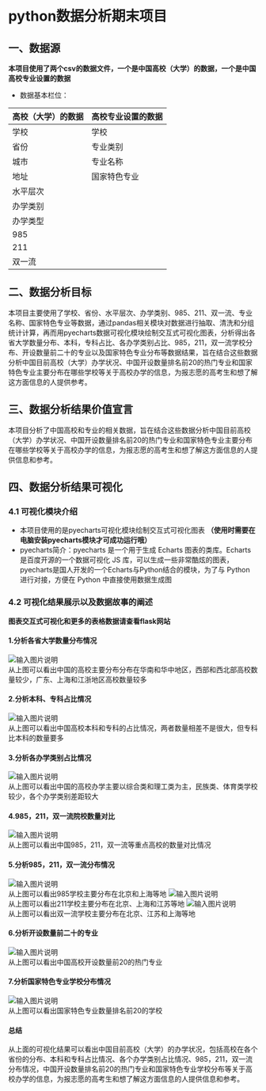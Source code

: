 # python数据分析期末项目

## 一、数据源
**本项目使用了两个csv的数据文件，一个是中国高校（大学）的数据，一个是中国高校专业设置的数据**
- 数据基本栏位：

|高校（大学）的数据|高校专业设置的数据 |
|---|---|
| 学校  | 学校 |
|  省份 |  专业类别 |
| 城市  | 专业名称  |
| 地址  |  国家特色专业 |
|  水平层次 |   |
|  办学类别 |   |
|办学类型   |   |
| 985  |   |
|  211 |   |
|  双一流 |   |


## 二、数据分析目标
本项目主要使用了学校、省份、水平层次、办学类别、985、211、双一流、专业名称、国家特色专业等数据，通过pandas相关模块对数据进行抽取、清洗和分组统计计算，再而用pyecharts数据可视化模块绘制交互式可视化图表，分析得出各省大学数量分布、本科，专科占比、各办学类别占比、985，211，双一流学校分布、开设数量前二十的专业以及国家特色专业分布等数据结果，旨在结合这些数据分析中国目前高校（大学）办学状况、中国开设数量排名前20的热门专业和国家特色专业主要分布在哪些学校等关于高校办学的信息，为报志愿的高考生和想了解这方面信息的人提供参考。


## 三、数据分析结果价值宣言

本项目分析了中国高校和专业的相关数据，旨在结合这些数据分析中国目前高校（大学）办学状况、中国开设数量排名前20的热门专业和国家特色专业主要分布在哪些学校等关于高校办学的信息，为报志愿的高考生和想了解这方面信息的人提供信息和参考。


## 四、数据分析结果可视化
### 4.1 可视化模块介绍
- 本项目使用的是pyecharts可视化模块绘制交互式可视化图表 **（使用时需要在电脑安装pyecharts模块才可成功运行哦）**
- pyecharts简介：pyecharts 是一个用于生成 Echarts 图表的类库。Echarts 是百度开源的一个数据可视化 JS 库，可以生成一些非常酷炫的图表，pyecharts是国人开发的一个Echarts与Python结合的模块，为了与 Python 进行对接，方便在 Python 中直接使用数据生成图

### 4.2 可视化结果展示以及数据故事的阐述
**图表交互式可视化和更多的表格数据请查看flask网站**
#### 1.分析各省大学数量分布情况
![输入图片说明](https://images.gitee.com/uploads/images/2021/0703/211647_b0e3734e_5330608.png "屏幕截图.png")<br>
从上图可以看出中国的高校主要分布分布在华南和华中地区，西部和西北部高校数量较少，广东、上海和江浙地区高校数量较多
#### 2.分析本科、专科占比情况
![输入图片说明](https://images.gitee.com/uploads/images/2021/0703/211724_2597fb72_5330608.png "屏幕截图.png")<br>
从上图可以看出中国高校本科和专科的占比情况，两者数量相差不是很大，但专科比本科的数量要多
#### 3.分析各办学类别占比情况
![输入图片说明](https://images.gitee.com/uploads/images/2021/0703/213217_71954d53_5330608.png "屏幕截图.png")<br>
从上图可以看出中国的高校办学主要以综合类和理工类为主，民族类、体育类学校较少，各个办学类别差距较大
#### 4.985，211，双一流院校数量对比
![输入图片说明](https://images.gitee.com/uploads/images/2021/0703/213623_631532f2_5330608.png "屏幕截图.png")<br>
从上图可以看出中国985，211，双一流等重点高校的数量对比情况
#### 5.分析985，211，双一流分布情况
![输入图片说明](https://images.gitee.com/uploads/images/2021/0703/213921_40eb173b_5330608.png "屏幕截图.png")<br>
从上图可以看出985学校主要分布在北京和上海等地
![输入图片说明](https://images.gitee.com/uploads/images/2021/0703/214006_2211540f_5330608.png "屏幕截图.png")<br>
从上图可以看出211学校主要分布在北京、上海和江苏等地
![输入图片说明](https://images.gitee.com/uploads/images/2021/0703/214100_98b8c5ed_5330608.png "屏幕截图.png")<br>
从上图可以看出双一流学校主要分布在北京、江苏和上海等地
#### 6.分析开设数量前二十的专业
![输入图片说明](https://images.gitee.com/uploads/images/2021/0703/214155_287befa0_5330608.png "屏幕截图.png")<br>
从上图可以看出中国高校开设数量前20的热门专业
#### 7.分析国家特色专业学校分布情况
![输入图片说明](https://images.gitee.com/uploads/images/2021/0703/214316_69cd6807_5330608.png "屏幕截图.png")<br>
从上图可以看出国家特色专业数量排名前20的学校
#### 总结
从上面的可视化结果可以看出中国目前高校（大学）的办学状况，包括高校在各个省份的分布、本科和专科占比情况、各个办学类别占比情况、985，211，双一流分布情况，中国开设数量排名前20的热门专业和国家特色专业学校分布等关于高校办学的信息，为报志愿的高考生和想了解这方面信息的人提供信息和参考。
